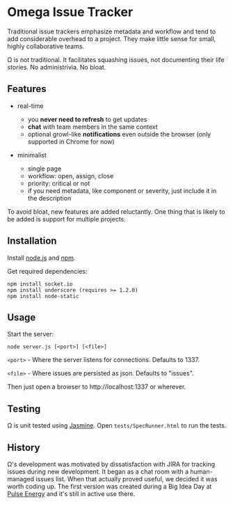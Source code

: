 Omega Issue Tracker
===

Traditional issue trackers emphasize metadata and workflow and tend to add considerable overhead to a project. They make little sense for small, highly collaborative teams.

Ω is not traditional. It facilitates squashing issues, not documenting their life stories. No administrivia. No bloat.

Features
---

* real-time
    * you **never need to refresh** to get updates 
    * **chat** with team members in the same context
    * optional growl-like **notifications** even outside the browser (only supported in Chrome for now)

* minimalist
    * single page
    * workflow: open, assign, close
    * priority: critical or not
    * if you need metadata, like component or severity, just include it in the description

To avoid bloat, new features are added reluctantly. One thing that is likely to be added is support for multiple projects. 

Installation
---

Install [node.js](https://github.com/joyent/node) and [npm](https://github.com/isaacs/npm).

Get required dependencies:

    npm install socket.io
    npm install underscore (requires >= 1.2.0)
    npm install node-static


Usage
---

Start the server:

    node server.js [<port>] [<file>]

`<port>` - Where the server listens for connections. Defaults to 1337.

`<file>` - Where issues are persisted as json. Defaults to "issues".

Then just open a browser to http://localhost:1337 or wherever.

Testing
---

Ω is unit tested using [Jasmine](https://github.com/pivotal/jasmine). Open `tests/SpecRunner.html` to run the tests.

History
---

Ω's development was motivated by dissatisfaction with JIRA for tracking issues during new development. It began as a chat room with a human-managed issues list. When that actually proved useful, we decided it was worth coding up. The first version was created during a Big Idea Day at [Pulse Energy](http://www.pulseenergy.com) and it's still in active use there.
